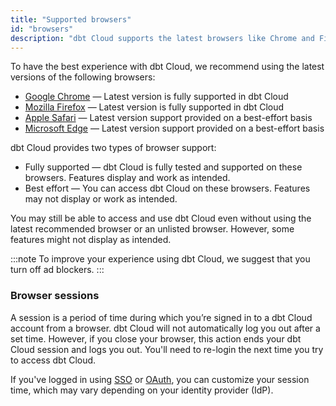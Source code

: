 ```yaml
---
title: "Supported browsers"
id: "browsers"
description: "dbt Cloud supports the latest browsers like Chrome and Firefox."
---
```


To have the best experience with dbt Cloud, we recommend using the latest versions of the following browsers:

- [Google Chrome](https://www.google.com/chrome/) &mdash; Latest version is fully supported in dbt Cloud
- [Mozilla Firefox](https://www.mozilla.org/en-US/firefox/) &mdash; Latest version is fully supported in dbt Cloud
- [Apple Safari](https://www.apple.com/safari/) &mdash; Latest version support provided on a best-effort basis
- [Microsoft Edge](https://www.microsoft.com/en-us/edge?form=MA13FJ&exp=e00) &mdash; Latest version support provided on a best-effort basis

dbt Cloud provides two types of browser support:

- Fully supported &mdash; dbt Cloud is fully tested and supported on these browsers. Features display and work as intended.
- Best effort &mdash; You can access dbt Cloud on these browsers. Features may not display or work as intended.

You may still be able to access and use dbt Cloud even without using the latest recommended browser or an unlisted browser. However, some features might not display as intended.

:::note
To improve your experience using dbt Cloud, we suggest that you turn off ad blockers.
:::

### Browser sessions

A session is a period of time during which you’re signed in to a dbt Cloud account from a browser. dbt Cloud will not automatically log you out after a set time. However, if you close your browser, this action ends your dbt Cloud session and logs you out. You'll need to re-login the next time you try to access dbt Cloud. 

If you've logged in using [SSO](/docs/cloud/manage-access/sso-overview) or [OAuth](/docs/cloud/manage-access/set-up-snowflake-oauth), you can customize your session time, which may vary depending on your identity provider (IdP).
